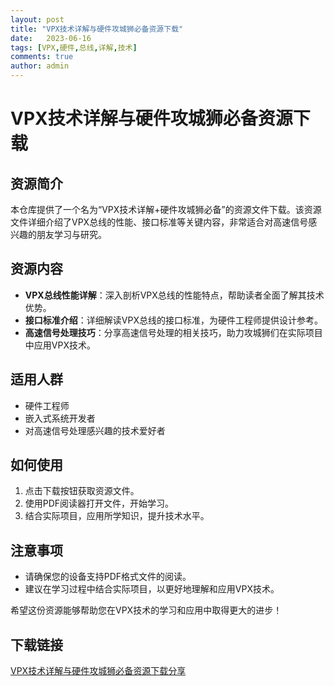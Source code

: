 ```yaml
---
layout: post
title: "VPX技术详解与硬件攻城狮必备资源下载"
date:   2023-06-16
tags: [VPX,硬件,总线,详解,技术]
comments: true
author: admin
---
```

# VPX技术详解与硬件攻城狮必备资源下载

## 资源简介

本仓库提供了一个名为“VPX技术详解+硬件攻城狮必备”的资源文件下载。该资源文件详细介绍了VPX总线的性能、接口标准等关键内容，非常适合对高速信号感兴趣的朋友学习与研究。

## 资源内容

- **VPX总线性能详解**：深入剖析VPX总线的性能特点，帮助读者全面了解其技术优势。
- **接口标准介绍**：详细解读VPX总线的接口标准，为硬件工程师提供设计参考。
- **高速信号处理技巧**：分享高速信号处理的相关技巧，助力攻城狮们在实际项目中应用VPX技术。

## 适用人群

- 硬件工程师
- 嵌入式系统开发者
- 对高速信号处理感兴趣的技术爱好者

## 如何使用

1. 点击下载按钮获取资源文件。
2. 使用PDF阅读器打开文件，开始学习。
3. 结合实际项目，应用所学知识，提升技术水平。

## 注意事项

- 请确保您的设备支持PDF格式文件的阅读。
- 建议在学习过程中结合实际项目，以更好地理解和应用VPX技术。

希望这份资源能够帮助您在VPX技术的学习和应用中取得更大的进步！

## 下载链接

[VPX技术详解与硬件攻城狮必备资源下载分享](https://pan.quark.cn/s/f89488deba1e)